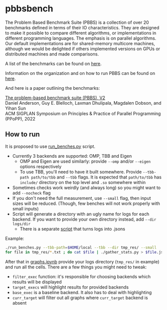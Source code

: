 # pbbsbench

The Problem Based Benchmark Suite (PBBS) is a collection of over 20
benchmarks defined in terms of their IO characteristics.  They are
designed to make it possible to compare different algorithms, or
implementations in different programming languages.  The emphasis is
on parallel algorithms.  Our default implementations are for
shared-memory multicore machines, although we would be delighted if
others implemented versions on GPUs or distributed machines and made
comparisons.

A list of the benchmarks can be found on
[here](https://cmuparlay.github.io/pbbsbench/benchmarks/index.html).

Information on the organization and on how to run PBBS can be found on
[here](https://cmuparlay.github.io/pbbsbench).

And here is a paper outlining the benchmarks:

[The problem-based benchmark suite (PBBS), V2](https://dl.acm.org/doi/10.1145/3503221.3508422)<br>
Daniel Anderson, Guy E. Blelloch, Laxman Dhulipala, Magdalen Dobson, and Yihan Sun<br>
ACM SIGPLAN Symposium on Principles & Practice of Parallel Programming (PPoPP), 2022

## How to run

It is proposed to use [run_benches.py](./run_benches.py) script.
* Currently 3 backends are supported: OMP, TBB and Eigen
    * OMP and Eigen are used similarly: provide `--omp` and/or `--eigen` options respectively
    * To use TBB, you'll need to have it built somewhere. Provide `--tbb-path path/to/tbb` and `--tbb` flags. It is expected that `path/to/tbb` has `include/` directory on the top level and `.so` somewhere within
* Sometimes checks work weirdly (and always long) so you might want to add `--nocheck` flag
* If you don't need the full measurement, use `--small` flag, then input sizes will be reduced. (Though, few benches will not work properly with small inputs)
* Script will generate a directory with an ugly name for logs for each backend. If you want to provide your own directory instead, add `--dir logs/dir`
    * There is a separate [script](./gather_stats.py) that turns logs into .jsons

Example:
```bash
./run_benches.py --tbb-path=$HOME/local --tbb --dir tmp_res/ --small
for file in tmp_res/*.txt ; do cat $file | ./gather_stats.py > $file.json ; done
```

After that in [graphs.ipynb](./graphs.ipynb) provide your logs directory (`tmp_res/` in example) and run all the cells. There are a few things you might need to tweak:
* `filter_exec` function: it's responsible for choosing backends which results will be displayed
* `target_execs` will highlight results for provided backends
* `base_exec` is a baseline backend. It also has to deal with highlighting
* `curr_target` will filter out all graphs where `curr_target` backend is absent
